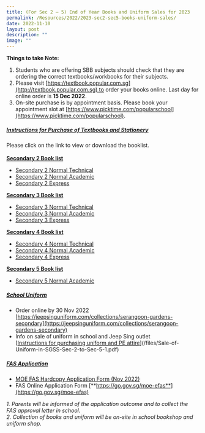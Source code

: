 ```yaml
---
title: (For Sec 2 – 5) End of Year Books and Uniform Sales for 2023
permalink: /Resources/2022/2023-sec2-sec5-books-uniform-sales/
date: 2022-11-10
layout: post
description: ""
image: ""
---
```

**Things to take Note:**

1.  Students who are offering SBB subjects should check that they are ordering the correct textbooks/workbooks for their subjects.
2.  Please visit [https://textbook.popular.com.sg](http://textbook.popular.com.sg) to order your books online. Last day for online order is **15 Dec 2022**.
3.  On-site purchase is by appointment basis. Please book your appointment slot at [https://www.picktime.com/popularschool](https://www.picktime.com/popularschool).

##### [Instructions for Purchase of Textbooks and Stationery](/files/Instruction-Sheet-for-Bookshop-Sec-2-to-Sec-5-2023-SGSS.pdf)

Please click on the link to view or download the booklist.<br><br>
<u>**Secondary 2 Book list**</u>
* [Secondary 2 Normal Technical](/files/Sec2-NT-2023-Booklist.pdf)
* [Secondary 2 Normal Academic](/files/Sec2-NA-2023-Booklist.pdf)
* [Secondary 2 Express](/wp-content/uploads/2022/11/Sec2-Express-2023-Booklist.pdf)

<u>**Secondary 3 Book list**</u>
* [Secondary 3 Normal Technical](/files/Sec3-NT-2023-Booklist.pdf)
* [Secondary 3 Normal Academic](/files/Sec3-NA-2023-Booklist.pdf)
* [Secondary 3 Express](/files/Sec3-Express-2023-Booklist.pdf)

<u>**Secondary 4 Book list**</u>
* [Secondary 4 Normal Technical](/files/Sec4-NT-2023-Booklist.pdf)
* [Secondary 4 Normal Academic](/files/Sec4-NA-2023-Booklist.pdf)
* [Secondary 4 Express](/files/Sec4-Express-2023-Booklist.pdf)

<u>**Secondary 5 Book list**</u>
* [Secondary 5 Normal Academic](/files/Sec5-NA-2023-Booklist.pdf)

##### <u>School Uniform</u>
* Order online by 30 Nov 2022 [https://jeepsinguniform.com/collections/serangoon-gardens-secondary](https://jeepsinguniform.com/collections/serangoon-gardens-secondary)
* Info on sale of uniform in school and Jeep Sing outlet <br>
[[Instructions for purchasing uniform and PE attire](/wp-content/uploads/2022/11/Sale-of-Uniform-in-SGSS-Sec-2-to-Sec-5-1.pdf "Instructions for purchasing school uniform and PE attire")](/files/Sale-of-Uniform-in-SGSS-Sec-2-to-Sec-5-1.pdf)

##### <u>FAS Application</u>
* [MOE FAS Hardcopy Application Form (Nov 2022)](/files/Nov2022-FAS-Application-Form_Updated-Latest.pdf)
* FAS Online Application Form [**https://go.gov.sg/moe-efas**](https://go.gov.sg/moe-efas)

*1.  Parents will be informed of the application outcome and to collect the FAS approval letter in school. <br>
2.  Collection of books and uniform will be on-site in school bookshop and uniform shop.*
